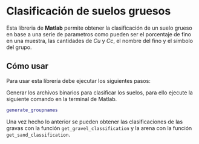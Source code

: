 # Clasificación de suelos gruesos
Esta libreria de **Matlab** permite obtener la clasificación de un suelo grueso en base a una serie de parametros como pueden ser el porcentaje de fino en una muestra, las cantidades de *Cu* y *Cc*, el nombre del fino y el símbolo del grupo.

## Cómo usar
Para usar esta librería debe ejecutar los siguientes pasos:

Generar los archivos binarios para clasificar los suelos, para ello ejecute la siguiente comando en la terminal de Matlab.
```matlab
generate_groupnames
```

Una vez hecho lo anterior se pueden obtener las clasificaciones de las gravas con la función `get_gravel_classification` y la arena con la función `get_sand_classification`.

